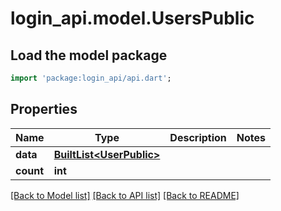 # login_api.model.UsersPublic

## Load the model package
```dart
import 'package:login_api/api.dart';
```

## Properties
Name | Type | Description | Notes
------------ | ------------- | ------------- | -------------
**data** | [**BuiltList&lt;UserPublic&gt;**](UserPublic.md) |  | 
**count** | **int** |  | 

[[Back to Model list]](../README.md#documentation-for-models) [[Back to API list]](../README.md#documentation-for-api-endpoints) [[Back to README]](../README.md)



